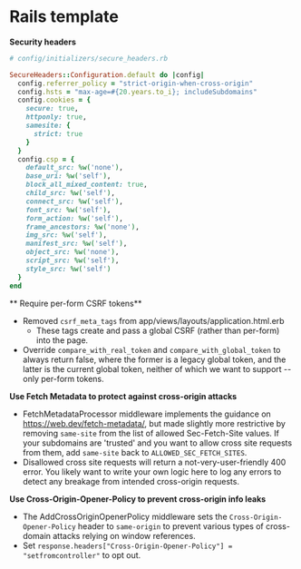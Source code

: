 # Rails template



**Security headers**

```ruby
# config/initializers/secure_headers.rb

SecureHeaders::Configuration.default do |config|
  config.referrer_policy = "strict-origin-when-cross-origin"
  config.hsts = "max-age=#{20.years.to_i}; includeSubdomains"
  config.cookies = {
    secure: true,
    httponly: true,
    samesite: {
      strict: true
    }
  }
  config.csp = {
    default_src: %w('none'),
    base_uri: %w('self'),
    block_all_mixed_content: true,
    child_src: %w('self'),
    connect_src: %w('self'),
    font_src: %w('self'),
    form_action: %w('self'),
    frame_ancestors: %w('none'),
    img_src: %w('self'),
    manifest_src: %w('self'),
    object_src: %w('none'),
    script_src: %w('self'),
    style_src: %w('self')
  }
end
```


** Require per-form CSRF tokens**
* Removed `csrf_meta_tags` from app/views/layouts/application.html.erb
  * These tags create and pass a global CSRF (rather than per-form) into the page.
* Override `compare_with_real_token` and `compare_with_global_token` to always return false, where the former is a legacy global token, and the latter is the current global token, neither of which we want to support -- only per-form tokens.

**Use Fetch Metadata to protect against cross-origin attacks**
* FetchMetadataProcessor middleware implements the guidance on https://web.dev/fetch-metadata/, but made slightly more restrictive by removing `same-site` from the list of allowed Sec-Fetch-Site values. If your subdomains are 'trusted' and you want to allow cross site requests from them, add `same-site` back to `ALLOWED_SEC_FETCH_SITES`.
* Disallowed cross site requests will return a not-very-user-friendly 400 error. You likely want to write your own logic here  to log any errors to detect any breakage from intended cross-origin requests.

**Use Cross-Origin-Opener-Policy to prevent cross-origin info leaks**
* The AddCrossOriginOpenerPolicy middleware sets the `Cross-Origin-Opener-Policy` header to `same-origin` to prevent various types of cross-domain attacks relying on window references.
* Set `response.headers["Cross-Origin-Opener-Policy"] = "setfromcontroller"` to opt out.
